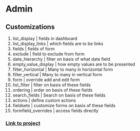 # Admin
## Customizations
1. list_display | fields in dashboard
2. list_display_links | which fields are to be links
3. fields | fields of form
4. exclude | field to exclude from form
5. date_hierarchy | filter on basis of what date field
6. empty_value_display | how empty values are to be presented
7. filter_horizontal | Many to many in horizontal form
8. filter_vertical | Many to many in vertical form
9. form | override add and edit form
10. list_filter | filter on basis of these fields
11. ordering | order on basis of these fields
12. search_fields | Search on basis of these fields
13. actions | define custom actions
14. fieldsets | customize forms on basis of these fields
15. formfield_overrides | access fields directly

### [Link to project](https://github.com/MuhammadSaadJamil/Django-admin_customization)
